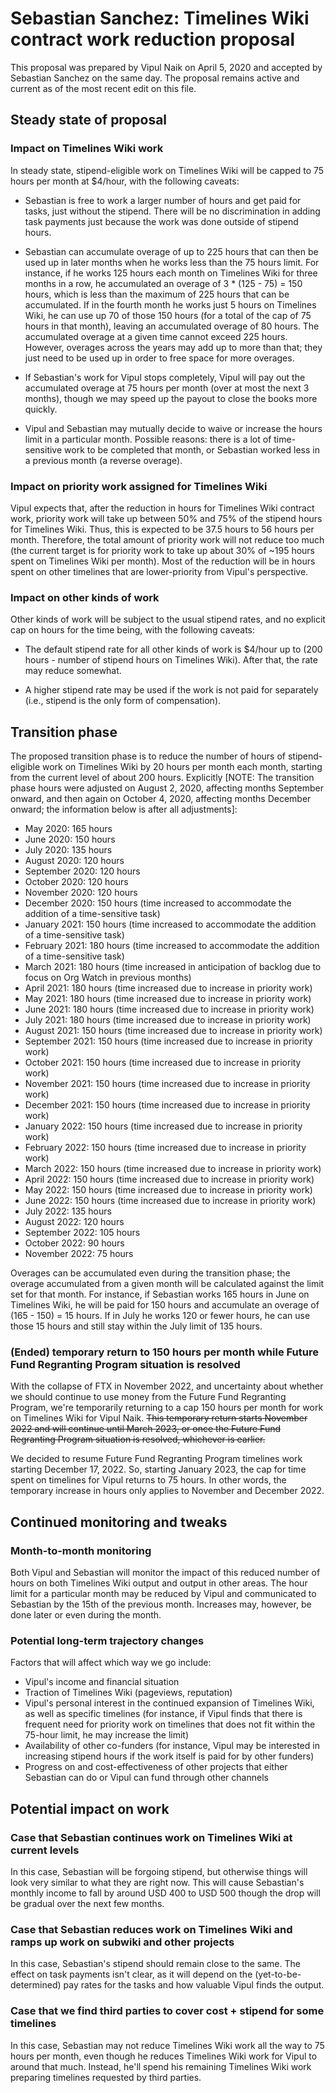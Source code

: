 # Sebastian Sanchez: Timelines Wiki contract work reduction proposal

This proposal was prepared by Vipul Naik on April 5, 2020 and accepted
by Sebastian Sanchez on the same day. The proposal remains active and
current as of the most recent edit on this file.

## Steady state of proposal

### Impact on Timelines Wiki work

In steady state, stipend-eligible work on Timelines Wiki will be
capped to 75 hours per month at $4/hour, with the following caveats:

* Sebastian is free to work a larger number of hours and get paid for
  tasks, just without the stipend. There will be no discrimination in
  adding task payments just because the work was done outside of
  stipend hours.

* Sebastian can accumulate overage of up to 225 hours that can then be
  used up in later months when he works less than the 75 hours
  limit. For instance, if he works 125 hours each month on Timelines
  Wiki for three months in a row, he accumulated an overage of 3 *
  (125 - 75) = 150 hours, which is less than the maximum of 225 hours
  that can be accumulated. If in the fourth month he works just 5
  hours on Timelines Wiki, he can use up 70 of those 150 hours (for a
  total of the cap of 75 hours in that month), leaving an accumulated
  overage of 80 hours. The accumulated overage at a given time cannot
  exceed 225 hours. However, overages across the years may add up to
  more than that; they just need to be used up in order to free space
  for more overages.

* If Sebastian's work for Vipul stops completely, Vipul will pay out
  the accumulated overage at 75 hours per month (over at most the next
  3 months), though we may speed up the payout to close the books more
  quickly.

* Vipul and Sebastian may mutually decide to waive or increase the
  hours limit in a particular month. Possible reasons: there is a lot
  of time-sensitive work to be completed that month, or Sebastian
  worked less in a previous month (a reverse overage).

### Impact on priority work assigned for Timelines Wiki

Vipul expects that, after the reduction in hours for Timelines Wiki
contract work, priority work will take up between 50% and 75% of the
stipend hours for Timelines Wiki. Thus, this is expected to be 37.5
hours to 56 hours per month. Therefore, the total amount of priority
work will not reduce too much (the current target is for priority work
to take up about 30% of ~195 hours spent on Timelines Wiki per
month). Most of the reduction will be in hours spent on other
timelines that are lower-priority from Vipul's perspective.

### Impact on other kinds of work

Other kinds of work will be subject to the usual stipend rates, and no
explicit cap on hours for the time being, with the following caveats:

* The default stipend rate for all other kinds of work is $4/hour up
  to (200 hours - number of stipend hours on Timelines Wiki). After
  that, the rate may reduce somewhat.

* A higher stipend rate may be used if the work is not paid for
  separately (i.e., stipend is the only form of compensation).

## Transition phase

The proposed transition phase is to reduce the number of hours of
stipend-eligible work on Timelines Wiki by 20 hours per month each
month, starting from the current level of about 200 hours. Explicitly
[NOTE: The transition phase hours were adjusted on August 2, 2020,
affecting months September onward, and then again on October 4, 2020,
affecting months December onward; the information below is after
all adjustments]:

* May 2020: 165 hours
* June 2020: 150 hours
* July 2020: 135 hours
* August 2020: 120 hours
* September 2020: 120 hours
* October 2020: 120 hours
* November 2020: 120 hours
* December 2020: 150 hours (time increased to accommodate the addition
  of a time-sensitive task)
* January 2021: 150 hours (time increased to accommodate the addition
  of a time-sensitive task)
* February 2021: 180 hours (time increased to accommodate the addition
  of a time-sensitive task)
* March 2021: 180 hours (time increased in anticipation of backlog due
  to focus on Org Watch in previous months)
* April 2021: 180 hours (time increased due to increase in priority
  work)
* May 2021: 180 hours (time increased due to increase in priority
  work)
* June 2021: 180 hours (time increased due to increase in priority
  work)
* July 2021: 180 hours (time increased due to increase in priority
  work)
* August 2021: 150 hours (time increased due to increase in priority
  work)
* September 2021: 150 hours (time increased due to increase in priority
  work)
* October 2021: 150 hours (time increased due to increase in priority
  work)
* November 2021: 150 hours (time increased due to increase in priority
  work)
* December 2021: 150 hours (time increased due to increase in priority
  work)
* January 2022: 150 hours (time increased due to increase in priority
  work)
* February 2022: 150 hours (time increased due to increase in priority
  work)
* March 2022: 150 hours (time increased due to increase in priority
  work)
* April 2022: 150 hours (time increased due to increase in priority
  work)
* May 2022: 150 hours (time increased due to increase in priority
  work)
* June 2022: 150 hours (time increased due to increase in priority
  work)
* July 2022: 135 hours
* August 2022: 120 hours
* September 2022: 105 hours
* October 2022: 90 hours
* November 2022: 75 hours

Overages can be accumulated even during the transition phase; the
overage accumulated from a given month will be calculated against the
limit set for that month. For instance, if Sebastian works 165 hours
in June on Timelines Wiki, he will be paid for 150 hours and
accumulate an overage of (165 - 150) = 15 hours. If in July he works
120 or fewer hours, he can use those 15 hours and still stay within
the July limit of 135 hours.

### (Ended) temporary return to 150 hours per month while Future Fund Regranting Program situation is resolved

With the collapse of FTX in November 2022, and uncertainty about
whether we should continue to use money from the Future Fund
Regranting Program, we're temporarily returning to a cap 150 hours per
month for work on Timelines Wiki for Vipul Naik. ~~This temporary return
starts November 2022 and will continue until March 2023, or once the
Future Fund Regranting Program situation is resolved, whichever is
earlier.~~

We decided to resume Future Fund Regranting Program timelines work
starting December 17, 2022. So, starting January 2023, the cap for
time spent on timelines for Vipul returns to 75 hours. In other words,
the temporary increase in hours only applies to November and December
2022.

## Continued monitoring and tweaks

### Month-to-month monitoring

Both Vipul and Sebastian will monitor the impact of this reduced
number of hours on both Timelines Wiki output and output in other
areas. The hour limit for a particular month may be reduced by Vipul
and communicated to Sebastian by the 15th of the previous
month. Increases may, however, be done later or even during the month.

### Potential long-term trajectory changes

Factors that will affect which way we go include:

* Vipul's income and financial situation
* Traction of Timelines Wiki (pageviews, reputation)
* Vipul's personal interest in the continued expansion of Timelines
  Wiki, as well as specific timelines (for instance, if Vipul finds
  that there is frequent need for priority work on timelines that does
  not fit within the 75-hour limit, he may increase the limit)
* Availability of other co-funders (for instance, Vipul may be
  interested in increasing stipend hours if the work itself is paid
  for by other funders)
* Progress on and cost-effectiveness of other projects that either
  Sebastian can do or Vipul can fund through other channels

## Potential impact on work

### Case that Sebastian continues work on Timelines Wiki at current levels

In this case, Sebastian will be forgoing stipend, but otherwise things
will look very similar to what they are right now. This will cause
Sebastian's monthly income to fall by around USD 400 to USD 500 though
the drop will be gradual over the next few months.

### Case that Sebastian reduces work on Timelines Wiki and ramps up work on subwiki and other projects

In this case, Sebastian's stipend should remain close to the same. The
effect on task payments isn't clear, as it will depend on the
(yet-to-be-determined) pay rates for the tasks and how valuable Vipul
finds the output.

### Case that we find third parties to cover cost + stipend for some timelines

In this case, Sebastian may not reduce Timelines Wiki work all the way
to 75 hours per month, even though he reduces Timelines Wiki work for
Vipul to around that much. Instead, he'll spend his remaining
Timelines Wiki work preparing timelines requested by third parties.
